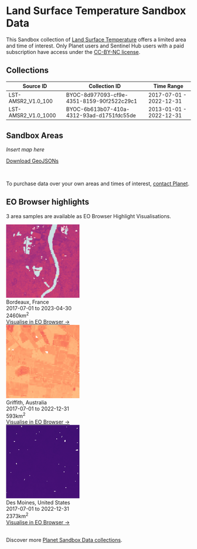 # Land Surface Temperature Sandbox Data

This Sandbox collection of [Land Surface Temperature](../land-surface-temperature/) offers a limited area and time of interest. Only Planet users and Sentinel Hub users with a paid subscription have access under the [CC-BY-NC license](https://creativecommons.org/licenses/by-nc/4.0/).

## Collections

<table>
  <thead>
    <tr>
      <th>Source ID</th>
      <th>Collection ID</th>
      <th>Time Range</th>
    </tr>
  </thead>
  <tbody>
    <tr>
      <td>LST-AMSR2_V1.0_100</td>
      <td>BYOC-8d977093-cf9e-4351-8159-90f2522c29c1</td>
      <td>2017-07-01 - 2022-12-31</td>
    </tr>
    <tr>
      <td>LST-AMSR2_V1.0_1000</td>
      <td>BYOC-6b613b07-410a-4312-93ad-d1751fdc55de</td>
      <td>2013-01-01 - 2022-12-31</td>
    </tr>
   </tbody>
</table>

## Sandbox Areas
*Insert map here*

<a href="../land-surface-temperature/polygons.geojson" download>Download GeoJSONs</a>

<br>

To purchase data over your own areas and times of interest, [contact Planet](https://www.planet.com/contact-sales/#contact-sales).

## EO Browser highlights
3 area samples are available as EO Browser Highlight Visualisations.
<br>
<div class="container33">
    <div class="image-card">
    <a href="https%3A%2F%2Fapps.sentinel-hub.com%2Feo-browser%2F%3Fzoom%3D11%26lat%3D44.84%26lng%3D-0.5234%26themeId%3DPLANET_SANDBOX%26visualizationUrl%3Dhttps%253A%252F%252Fservices.sentinel-hub.com%252Fogc%252Fwms%252Fe5216a19-bd01-45bd-9c90-f19cc1971e5d%26datasetId%3D8d977093-cf9e-4351-8159-90f2522c29c1%26fromTime%3D2023-04-30T00%253A00%253A00.000Z%26toTime%3D2023-04-30T23%253A59%253A59.999Z%26layerId%3DLST-100%26demSource3D%3D%22MAPZEN%22"><img src="LST_FRA.png" alt="EOB Highlight 1" class="imagette"></a>
        <div class="info">
            <div class="title">Bordeaux, France</div>
            <div class="text">
                2017-07-01 to 2023-04-30<br>
                2460km<sup>2</sup>
            </div>
            <div class="eob-link"><a href="https%3A%2F%2Fapps.sentinel-hub.com%2Feo-browser%2F%3Fzoom%3D11%26lat%3D44.84%26lng%3D-0.5234%26themeId%3DPLANET_SANDBOX%26visualizationUrl%3Dhttps%253A%252F%252Fservices.sentinel-hub.com%252Fogc%252Fwms%252Fe5216a19-bd01-45bd-9c90-f19cc1971e5d%26datasetId%3D8d977093-cf9e-4351-8159-90f2522c29c1%26fromTime%3D2023-04-30T00%253A00%253A00.000Z%26toTime%3D2023-04-30T23%253A59%253A59.999Z%26layerId%3DLST-100%26demSource3D%3D%22MAPZEN%22">Visualise in EO Browser -></a></div>
        </div>
    </div>
    <div class="image-card">
    <a href="https%3A%2F%2Fapps.sentinel-hub.com%2Feo-browser%2F%3Fzoom%3D12%26lat%3D-34.5218%26lng%3D146.1202%26themeId%3DPLANET_SANDBOX%26visualizationUrl%3Dhttps%253A%252F%252Fservices.sentinel-hub.com%252Fogc%252Fwms%252Fe5216a19-bd01-45bd-9c90-f19cc1971e5d%26datasetId%3D8d977093-cf9e-4351-8159-90f2522c29c1%26fromTime%3D2022-12-27T00%253A00%253A00.000Z%26toTime%3D2022-12-27T23%253A59%253A59.999Z%26layerId%3DLST-100%26demSource3D%3D%22MAPZEN%22"><img src="LST_AUS.png" alt="EOB Highlight 2" class="imagette"></a>
        <div class="info">
            <div class="title">Griffith, Australia</div>
            <div class="text">
                2017-07-01 to 2022-12-31<br>
                593km<sup>2</sup>
            </div>
            <div class="eob-link"><a href="https%3A%2F%2Fapps.sentinel-hub.com%2Feo-browser%2F%3Fzoom%3D12%26lat%3D-34.5218%26lng%3D146.1202%26themeId%3DPLANET_SANDBOX%26visualizationUrl%3Dhttps%253A%252F%252Fservices.sentinel-hub.com%252Fogc%252Fwms%252Fe5216a19-bd01-45bd-9c90-f19cc1971e5d%26datasetId%3D8d977093-cf9e-4351-8159-90f2522c29c1%26fromTime%3D2022-12-27T00%253A00%253A00.000Z%26toTime%3D2022-12-27T23%253A59%253A59.999Z%26layerId%3DLST-100%26demSource3D%3D%22MAPZEN%22">Visualise in EO Browser -></a></div>
        </div>
    </div>
    <div class="image-card">
    <a href="https%3A%2F%2Fapps.sentinel-hub.com%2Feo-browser%2F%3Fzoom%3D11%26lat%3D41.191%26lng%3D-93.818%26themeId%3DPLANET_SANDBOX%26visualizationUrl%3Dhttps%253A%252F%252Fservices.sentinel-hub.com%252Fogc%252Fwms%252Fe5216a19-bd01-45bd-9c90-f19cc1971e5d%26datasetId%3D8d977093-cf9e-4351-8159-90f2522c29c1%26fromTime%3D2022-12-31T00%253A00%253A00.000Z%26toTime%3D2022-12-31T23%253A59%253A59.999Z%26layerId%3DLST-100%26demSource3D%3D%22MAPZEN%22"><img src="LST_USA.png" alt="EOB Highlight 3" class="imagette"></a>
        <div class="info">
            <div class="title">Des Moines, United States</div>
            <div class="text">
                2017-07-01 to 2022-12-31<br>
                2373km<sup>2</sup>
            </div>
            <div class="eob-link"><a href="https%3A%2F%2Fapps.sentinel-hub.com%2Feo-browser%2F%3Fzoom%3D11%26lat%3D41.191%26lng%3D-93.818%26themeId%3DPLANET_SANDBOX%26visualizationUrl%3Dhttps%253A%252F%252Fservices.sentinel-hub.com%252Fogc%252Fwms%252Fe5216a19-bd01-45bd-9c90-f19cc1971e5d%26datasetId%3D8d977093-cf9e-4351-8159-90f2522c29c1%26fromTime%3D2022-12-31T00%253A00%253A00.000Z%26toTime%3D2022-12-31T23%253A59%253A59.999Z%26layerId%3DLST-100%26demSource3D%3D%22MAPZEN%22">Visualise in EO Browser -></a></div>
        </div>
    </div>
</div>
<br>

Discover more [Planet Sandbox Data collections](../planet-sandbox-data/).